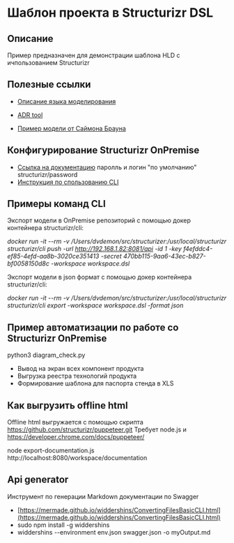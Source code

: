# Шаблон проекта в Structurizr DSL

## Описание

Пример предназначен для демонстрации шаблона HLD с ичпользованием Structurizr

## Полезные ссылки
* [Описание языка моделирования](https://github.com/structurizr/dsl/blob/master/docs/language-reference.md)

* [ADR tool](https://asiermarques.medium.com/implementing-a-workflow-for-your-architecture-decisions-records-ab5b55ee2a9d)

* [Пример модели от Саймона Брауна](https://github.com/structurizr/examples/blob/main/dsl/big-bank-plc/workspace.dsl)

## Конфигурирование Structurizr OnPremise

* [Ссылка на документацию](https://structurizr.com/share/18571/documentation) паролль и логин "по умолчанию" structurizr/password
* [Инструкция по спользованию CLI](https://github.com/structurizr/cli)

## Примеры команд CLI

Экспорт модели в OnPremise репозиторий с помощью докер контейнера structurizr/cli:

*docker run -it --rm -v /Users/dvdemon/src/structurizer:/usr/local/structurizr structurizr/cli push -url http://192.168.1.82:8081/api -id 1 -key f4efddc4-ef85-4efd-aa8b-3020ce351413 -secret 470bb115-9aa6-43ec-b827-bf0058150d8c -workspace workspace.dsl*

Экспорт модели в json формат с помощью докер контейнера structurizr/cli:

*docker run -it --rm -v /Users/dvdemon/src/structurizer:/usr/local/structurizr structurizr/cli export -workspace workspace.dsl -format json*

## Пример автоматизации по работе со Structurizr OnPremise

python3 diagram_check.py

* Вывод на экран всех компонент продукта
* Выгрузка реестра технологий продукта
* Формирование шаблона для паспорта стенда в XLS

## Как выгрузить offline html

Offline html выгружается c помощью скрипта https://github.com/structurizr/puppeteer.git
Требует node.js и https://developer.chrome.com/docs/puppeteer/

node export-documentation.js http://localhost:8080/workspace/documentation

## Api generator

Инструмент по генерации Markdown документации по Swagger
* [https://mermade.github.io/widdershins/ConvertingFilesBasicCLI.html](https://mermade.github.io/widdershins/ConvertingFilesBasicCLI.html)
* sudo npm install -g widdershins
* widdershins --environment env.json swagger.json -o myOutput.md

